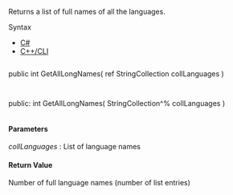 Returns a list of full names of all the languages.

Syntax

* [C#](#i-syntax-CS)
* [C++/CLI](#i-syntax-CPP2005)

```
```
public int GetAllLongNames( 
   ref StringCollection collLanguages
)
```
```

```
```
public:
int GetAllLongNames( 
   StringCollection^% collLanguages
)
```
```

#### Parameters

*collLanguages*
:   List of language names

#### Return Value

Number of full language names (number of list entries)


